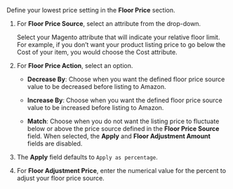 Define your lowest price setting in the **Floor Price** section.

1. For **Floor Price Source**, select an attribute from the drop-down.

   Select your Magento attribute that will indicate your relative floor limit. For example, if you don’t want your product listing price to go below the Cost of your item, you would choose the Cost attribute.

1. For **Floor Price Action**, select an option.

    - **Decrease By**: Choose when you want the defined floor price source value to be decreased before listing to Amazon.

    - **Increase By**: Choose when you want the defined floor price source value to be increased before listing to Amazon.

    - **Match**: Choose when you do not want the listing price to fluctuate below or above the price source defined in the **Floor Price Source** field. When selected, the **Apply** and **Floor Adjustment Amount** fields are disabled.

1. The **Apply** field defaults to `Apply as percentage`.

1. For **Floor Adjustment Price**, enter the numerical value for the percent to adjust your floor price source.